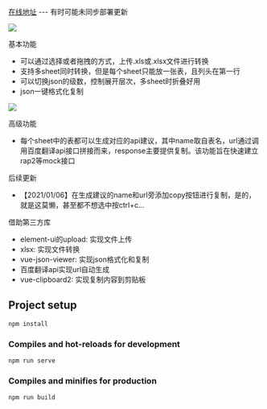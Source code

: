 [在线地址](http://wallenwang.gitee.io/excel2json-online/) --- 有时可能未同步部署更新

![](https://blog-picture-wallen.oss-cn-hangzhou.aliyuncs.com/2020/12/30/pic1.png)

基本功能
+ 可以通过选择或者拖拽的方式，上传.xls或.xlsx文件进行转换
+ 支持多sheet同时转换，但是每个sheet只能放一张表，且列头在第一行
+ 可以切换json的级数，控制展开层次，多sheet时折叠好用
+ json一键格式化复制


![](https://blog-picture-wallen.oss-cn-hangzhou.aliyuncs.com/2021/01/06/pic2.png)

高级功能
+ 每个sheet中的表都可以生成对应的api建议，其中name取自表名，url通过调用百度翻译api接口拼接而来，response主要提供复制。该功能旨在快速建立rap2等mock接口

后续更新
+ 【2021/01/06】在生成建议的name和url旁添加copy按钮进行复制，是的，就是这莫懒，甚至都不想选中按ctrl+c...

借助第三方库
+ element-ui的upload: 实现文件上传
+ xlsx: 实现文件转换
+ vue-json-viewer: 实现json格式化和复制
+ 百度翻译api实现url自动生成
+ vue-clipboard2: 实现复制内容到剪贴板


## Project setup
```
npm install
```

### Compiles and hot-reloads for development
```
npm run serve
```

### Compiles and minifies for production
```
npm run build
```

